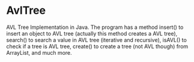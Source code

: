 # AvlTree
AVL Tree Implementation in Java.
The program has a method insert() to insert an object to AVL tree (actually this method creates a AVL tree), 
search() to search a value in AVL tree (iterative and recursive), isAVL() to check if a tree is AVL tree, 
create() to create a tree (not AVL though) from ArrayList, and much more.
